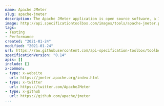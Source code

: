 ```yaml
---
name: Apache JMeter
slug: apache-jmeter
description: The Apache JMeter application is open source software, a 100% pure Java application designed to load test functional behavior and measure performance. It was originally designed for testing Web Applications but has since expanded to other test functions.
image: http://api.specificationtoolbox.com/images/tools/apache-jmeter.png
tags:
- Testing
- Performance
created: "2021-01-24"
modified: "2021-01-24"
url: https://raw.githubusercontent.com/api-specification-toolbox/toolbox/main/_tools/apache-jmeter.md
specificationVersion: "0.14"
apis: []
include: []
x-common:
- type: x-website
  url: https://jmeter.apache.org/index.html
- type: x-twitter
  url: https://twitter.com/ApacheJMeter
- type: x-github
  url: https://github.com/apache/jmeter
...
```

